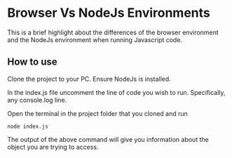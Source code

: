 # Browser Vs NodeJs Environments

This is a brief highlight about the differences of the browser environment and the NodeJs environment when running Javascript code.


## How to use
Clone the project to your PC. Ensure NodeJs is installed.

In the index.js file uncomment the line of code you wish to run.
Specifically, any console.log line.

Open the terminal in the project folder that you cloned and run 
```
node index.js
```
The output of the above command will give you information about the object you are trying to access.

